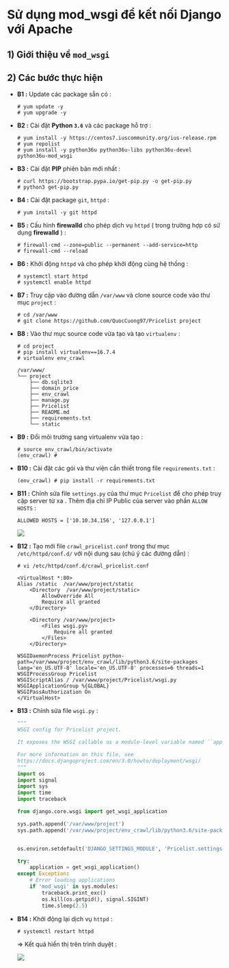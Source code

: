 # Sử dụng mod_wsgi để kết nối Django với Apache
## **1) Giới thiệu về `mod_wsgi`**
## **2) Các bước thực hiện**
- **B1 :** Update các package sẵn có :
    ```
    # yum update -y
    # yum upgrade -y
    ```
- **B2 :** Cài đặt **Python `3.6`** và các package hỗ trợ :
    ```
    # yum install -y https://centos7.iuscommunity.org/ius-release.rpm
    # yum repolist
    # yum install -y python36u python36u-libs python36u-devel python36u-mod_wsgi
    ```
- **B3 :** Cài đặt **PIP** phiên bản mới nhất :
    ```
    # curl https://bootstrap.pypa.io/get-pip.py -o get-pip.py
    # python3 get-pip.py
    ```
- **B4 :** Cài đặt package `git`, `httpd` :
    ```
    # yum install -y git httpd
    ```
- **B5 :** Cấu hình **firewalld** cho phép dịch vụ `httpd` ( trong trường hợp có sử dụng **firewalld** ) :
    ```
    # firewall-cmd --zone=public --permanent --add-service=http
    # firewall-cmd --reload
    ```
- **B6 :** Khởi động `httpd` và cho phép khởi động cùng hệ thống :
    ```
    # systemctl start httpd
    # systemctl enable httpd
    ```
- **B7 :** Truy cập vào đường dẫn `/var/www` và clone source code vào thư mục `project` :
    ```
    # cd /var/www
    # git clone https://github.com/QuocCuong97/Pricelist project
    ```
- **B8 :** Vào thư mục source code vừa tạo và tạo `virtualenv` :
    ```
    # cd project
    # pip install virtualenv==16.7.4
    # virtualenv env_crawl
    ```
    ```
    /var/www/
    └── project
        ├── db.sqlite3
        ├── domain_price
        ├── env_crawl
        ├── manage.py
        ├── Pricelist
        ├── README.md
        ├── requirements.txt
        └── static
    ```
- **B9 :** Đổi môi trường sang virtualenv vừa tạo :
    ```
    # source env_crawl/bin/activate
    (env_crawl) #
    ```
- **B10 :** Cài đặt các gói và thư viện cần thiết trong file `requirements.txt` :
    ```
    (env_crawl) # pip install -r requirements.txt
    ```
- **B11 :** Chỉnh sửa file `settings.py` của thư mục `Pricelist` để cho phép truy cập server từ xa . Thêm địa chỉ IP Public của server vào phần `ALLOW HOSTS` :
    ```
    ALLOWED HOSTS = ['10.10.34.156', '127.0.0.1']
    ```
    <img src=https://i.imgur.com/0bG7qki.png>

- **B12 :** Tạo mới file `crawl_pricelist.conf` trong thư mục `/etc/httpd/conf.d/` với nội dung sau (chú ý các đường dẫn) :
    ```
    # vi /etc/httpd/conf.d/crawl_pricelist.conf
    ```
    ```
    <VirtualHost *:80>
    Alias /static  /var/www/project/static
        <Directory  /var/www/project/static>
            AllowOverride All
            Require all granted
        </Directory>

        <Directory /var/www/project>
            <Files wsgi.py>
                Require all granted
            </Files>
        </Directory>

    WSGIDaemonProcess Pricelist python-path=/var/www/project/env_crawl/lib/python3.6/site-packages lang='en_US.UTF-8' locale='en_US.UTF-8' processes=6 threads=1
    WSGIProcessGroup Pricelist
    WSGIScriptAlias / /var/www/project/Pricelist/wsgi.py
    WSGIApplicationGroup %{GLOBAL}
    WSGIPassAuthorization On
    </VirtualHost>
    ```
- **B13 :** Chỉnh sửa file `wsgi.py` :
    ```py
    """
    WSGI config for Pricelist project.

    It exposes the WSGI callable as a module-level variable named ``application``.

    For more information on this file, see
    https://docs.djangoproject.com/en/3.0/howto/deployment/wsgi/
    """
    import os
    import signal
    import sys
    import time
    import traceback

    from django.core.wsgi import get_wsgi_application

    sys.path.append('/var/www/project')
    sys.path.append('/var/www/project/env_crawl/lib/python3.6/site-packages')


    os.environ.setdefault('DJANGO_SETTINGS_MODULE', 'Pricelist.settings')

    try:
        application = get_wsgi_application()
    except Exception:
        # Error loading applications
        if 'mod_wsgi' in sys.modules:
            traceback.print_exc()
            os.kill(os.getpid(), signal.SIGINT)
            time.sleep(2.5)
    ```
- **B14 :** Khởi động lại dịch vụ `httpd` :
    ```
    # systemctl restart httpd
    ```
    => Kết quả hiển thị trên trình duyệt :

    <img src=https://i.imgur.com/XEtycuq.jpg>